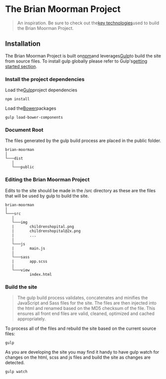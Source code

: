 # The Brian Moorman Project
> An inspiration.  Be sure to check out the[key technologies](builtwith.md)used to build the Brian Moorman Project.
## Installation
The Brian Moorman Project is built on[npm](https://www.npmjs.com/)and leverages[Gulp](https://github.com/gulpjs/gulp)to build the site from source files.  To install gulp globally please refer to Gulp's[getting started section](https://github.com/gulpjs/gulp/blob/master/docs/getting-started.md).

### Install the project dependencies
Load the[Gulp](http://gulpjs.com/)project dependencies
```shell
npm install
```
Load the[Bower](https://bower.io/)packages
```shell
gulp load-bower-components
```

### Document Root
The files generated by the gulp build process are placed in the public folder. 
```
brian-moorman
│
└───dist
   │
   └───public
```

### Editing the Brian Moorman Project
Edits to the site should be made in the /src directory as these are the files that will be used by gulp to build the site.
```
brian-moorman
│
└───src
   │
   └───img
   |       childrenshopital.png
   |       childrenshopital@2x.png
   |       ...
   |
   └───js
   |       main.js
   |       
   └───sass
   |       app.scss
   |       
   └───view
           index.html
```

### Build the site
> The gulp build process validates, concatenates and minifies the JavaScript and Sass files for the site.  The files are then injected into the html and renamed based on the MD5 checksum of the file.  This ensures all front end files are valid, cleaned, optimized and cached appropriately. 

To process all of the files and rebuild the site based on the current source files:
```shell
gulp
```
As you are developing the site you may find it handy to have gulp watch for changes on the html, scss and js files and build the site as changes are detected.
```shell
gulp watch
```

